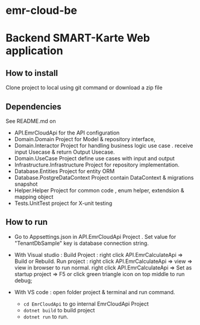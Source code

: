 # emr-cloud-be
# Backend SMART-Karte Web application

## How to install
Clone project to local using git command or download a zip file

## Dependencies
See README.md on 
- API.EmrCloudApi for the API configuration
- Domain.Domain Project for Model & repository interface,
- Domain.Interactor Project for handling business logic use case . receive input Usecase & return Output Usecase.
- Domain.UseCase Project define use cases with input and output
- Infrastructure.Infrastructure Project for repository implementation.
- Database.Entities Project for entity ORM 
- Database.PostgreDataContext Project contain DataContext & migrations snapshot
- Helper.Helper Project for common code , enum helper, extendsion & mapping object
- Tests.UnitTest project for X-unit testing

## How to run
- Go to Appsettings.json in API.EmrCloudApi Project . Set value for "TenantDbSample" key is database connection string.
- With Visual studio : 
Build Project : right click API.EmrCalculateApi => Build or Rebuild.
Run project :
	right click API.EmrCalculateApi => view => view in browser to run normal.
	right click API.EmrCalculateApi => Set as startup project => F5 or click green triangle icon on top middle to run debug;
		
- With VS code :
	open folder project & terminal and run command. 
	- ```cd EmrCloudApi``` to go internal EmrCloudApi Project
	- ```dotnet build``` to build project
	- ```dotnet run``` to run.
